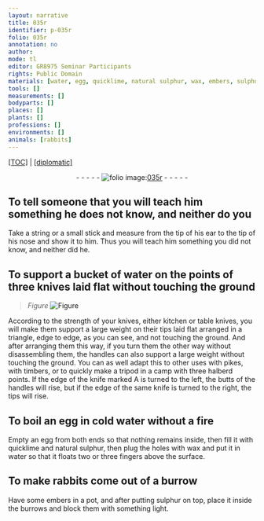 ```yaml
---
layout: narrative
title: 035r
identifier: p-035r
folio: 035r
annotation: no
author:
mode: tl
editor: GR8975 Seminar Participants
rights: Public Domain
materials: [water, egg, quicklime, natural sulphur, wax, embers, sulphur]
tools: []
measurements: []
bodyparts: []
places: []
plants: []
professions: []
environments: []
animals: [rabbits]
---
```


<p><a href="{{ site.baseurl }}/translation/">[TOC]</a> | <a href="{{ site.baseurl }}/texts/p-035r_tc/" target="_blank">[diplomatic]</a></p><div class="folio" align="center">- - - - - <a href="http://gallica.bnf.fr/ark:/12148/btv1b10500001g/f75.image" target="_blank"><img src="https://cu-mkp.github.io/2017-workshop-edition/assets/photo-icon.png" alt="folio image: " style="display:inline-block; margin-bottom:-3px;"/>035r</a> - - - - - </div>  
  

## To tell someone that you will teach him something he does not know, and neither do you

 
Take a string or a small stick and measure from the tip of his ear to the tip of his nose and show it to him. Thus you will teach him something you did not know, and neither did he.
 
 
  

## To support a bucket of <span class="m">water</span> on the points of three knives laid flat without touching the ground

 
> *Figure*
> <a href="https://drive.google.com/open?id=0B9-oNrvWdlO5SGstUTZ6TFRnUjg" target="_blank"><img src="https://cu-mkp.github.io/GR8975-edition/assets/photo-icon.png" alt="Figure" style="display:inline-block; margin-bottom:-3px;"/></a>
 
According to the strength of your knives, either kitchen or table knives, you will make them support a large weight on their tips laid flat arranged in a triangle, edge to edge, as you can see, and not touching the ground. And after arranging them this way, if you turn them the other way without disassembling them, the handles can also support a large weight without touching the ground. You can as well adapt this to other uses with pikes, with timbers, or to quickly make a tripod in a camp with three halberd points. If the edge of the knife marked A is turned to the left, the butts of the handles will rise, but if the edge of the same knife is turned to the right, the tips will rise.
 
 
  

## To boil an <span class="m">egg</span> in cold <span class="m">water</span> without a fire

 
Empty an <span class="m">egg</span> from both ends so that nothing remains inside, then fill it with <span class="m">quicklime</span> and <span class="m">natural sulphur</span>, then plug the holes with <span class="m">wax</span> and put it in <span class="m">water</span> so that it floats two or three fingers <span class="x">above the surface</span>.
 
 
  

## To make <span class="al">rabbits</span> come out of a burrow

 
Have some <span class="m">embers</span> in a pot, and after putting <span class="m">sulphur</span> on top, place it inside the burrows and block them with something light.
 
